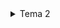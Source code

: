 <details>
  <summary>Tema 2</summary>

  # Cerința temei:
  Crearea unui joc asemănător cu TypeRacer

  # Descrierea task-ului
  În acest proiect, vom crea un joc de tip TypeRacer care include funcționalități de start/stop pentru rundă, selectarea dificultății și afișarea unui indicator de stare prin intermediul unui LED RGB.

  ### LED RGB - Indicator de stare:
  - **Stare de repaus:** LED-ul va lumina alb.
  - **Pornire runda:** După apăsarea butonului de start, LED-ul va clipi timp de 3 secunde, indicând o numărătoare inversă până la începutul rundei.
  - **În timpul rundei:** LED-ul va fi verde atunci când textul introdus este corect și se va schimba în roșu dacă apare o greșeală.

  ### Buton Start/Stop:
  - **Modul de repaus:** Dacă jocul este oprit, apăsarea butonului va iniția o nouă rundă după o numărătoare inversă de 3 secunde.
  - **În timpul rundei:** Dacă runda este activă, apăsarea butonului va opri runda imediat.

  ### Butonul de dificultate:
  - **Selectarea dificultății:** Acest buton controlează viteza cu care apar cuvintele în timpul jocului și poate fi utilizat doar atunci când jocul este în stare de repaus.
  - **Ciclarea dificultății:** La fiecare apăsare a butonului, dificultatea va schimba între modurile `Easy`, `Medium` și `Hard`.
  - **Mesaj de confirmare:** La schimbarea dificultății, un mesaj de tipul “Easy/Medium/Hard mode on!” va fi transmis prin serial.

  ### Generarea cuvintelor:
  - **Dicționar de cuvinte:** Se va crea o listă de cuvinte care vor fi folosite în timpul jocului.
  - **Afișarea cuvintelor:** În fiecare rundă, cuvintele vor fi afișate în terminal într-o ordine aleatorie.
  - **Validarea cuvintelor:** Dacă jucătorul scrie corect cuvântul afișat, următorul cuvânt va apărea imediat. În caz de greșeală, un nou cuvânt va apărea după un interval specific, în funcție de dificultatea selectată.

  ### Alte observații:
  - **Durata rundei:** Fiecare rundă are o durată fixă de 30 de secunde.
  - **Rezultate:** La finalul fiecărei runde, se va afișa în terminal numărul de cuvinte scrise corect.

  # Componente utilizate
  - Arduino UNO (ATmega328P microcontroller)
  - 1x LED RGB (pentru a semnaliza dacă cuvântul corect e scris greșit sau nu)
  - 2x Butoane (pentru start/stop rundă și pentru selectarea dificultății)
  - 5x Rezistoare (3x 220/330 ohm, 2x 1000 ohm)
  - Breadboard
  - Fire de legătură

  # Poze ale setup-ului fizic
  ![Imagine WhatsApp 2024-11-06 la 00 09 06_14701aef](https://github.com/StefanAdrian2003/Teme-Robotica/blob/main/Tema2/media/1.jpg)
  ![Imagine WhatsApp 2024-11-06 la 00 09 07_a03e628d](https://github.com/StefanAdrian2003/Teme-Robotica/blob/main/Tema2/media/2.jpg)
  ![Imagine WhatsApp 2024-11-06 la 00 09 07_eb885a7e](https://github.com/StefanAdrian2003/Teme-Robotica/blob/main/Tema2/media/3.jpg)
  ![Imagine WhatsApp 2024-11-06 la 00 09 08_5c36632d](https://github.com/StefanAdrian2003/Teme-Robotica/blob/main/Tema2/media/4.jpg)

  # Video cu funcționalitatea montajului fizic
  [Watch the demo video](https://github.com/StefanAdrian2003/Teme-Robotica/blob/main/Tema2/media/video.mp4)

  # Schema electrică
  ![image](https://github.com/user-attachments/assets/63aef517-2f51-4c86-b28e-1833cfb0421c)

  
</details>
